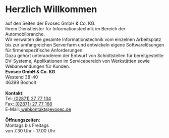 
<div class="row">
<div class="col-md-6 abstand">
<h1>Herzlich Willkommen</h1>
</div>
</div>

<div class="row">
<div class="col-md-9">

<div class="row">
<div class="col-md-6 abstand">
auf den Seiten der Evosec GmbH & Co. KG.<br> Ihrem Dienstleister für Informationstechnik im Bereich der Automobilbranche.<br>
</div>
<div class="col-md-6 abstand"> 
Wir verwalten die gesamte Informationstechnik vom einzelnen Arbeitsplatz bis zur umfangreichen Serverfarm und entwickeln eigene Softwarelösungen für firmenspezifische Anforderungen.<br>
</div>
</div>
<div class="row">
<div class="col-md-6 abstand"> 
Dazu gehört unteranderem der Entwurf von Schnittstellen für bereitgestellte DV-Systeme, Applikationen im Servicebereich von Werkstätten sowie Webanwendungen für Kunden.<br>
</div>
</div>
</div>

<div class="col-md-3 abstand">
<div class="card bg-light mb-3">
<div class="card-body">
<strong>Evosec GmbH & Co. KG</strong><br>
Westend 38-40<br>
46399 Bocholt<br>
<br>
<strong>Kontakt:</strong><br>
Tel:<a href="tel:(02871) 27 77 134"> (02871) 27 77 134</a><br>
Fax:<a href="fax:(02871) 27 77 168"> (02871) 27 77 168</a><br>
E-Mail:<a href="mailto:webkontakt@evosec.de"> webkontakt@evosec.de</a><br>
<br>
<strong>Öffnungszeiten:</strong><br>
Montags bis Freitags<br>
von 7.30 Uhr - 17.00 Uhr<br>
</div>
</div>
</div>

